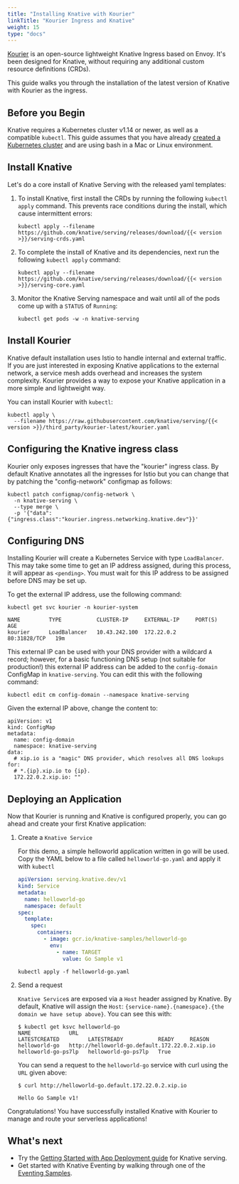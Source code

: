 ```yaml
---
title: "Installing Knative with Kourier"
linkTitle: "Kourier Ingress and Knative"
weight: 15
type: "docs"
---
```


[Kourier](https://github.com/3scale/kourier) is an open-source lightweight Knative Ingress based on Envoy. It's been designed for Knative, without requiring any additional custom resource definitions (CRDs).

This guide walks you through the installation of the latest version of Knative
with Kourier as the ingress.

## Before you Begin

Knative requires a Kubernetes cluster v1.14 or newer, as well as a compatible `kubectl`. This guide assumes that you have already [created a Kubernetes cluster](https://kubernetes.io/docs/setup/) and are using
bash in a Mac or Linux environment.

## Install Knative

Let's do a core install of Knative Serving with the released yaml templates:

1.  To install Knative, first install the CRDs by running the following `kubectl apply`
    command. This prevents race conditions during the install, which cause intermittent errors:

        kubectl apply --filename https://github.com/knative/serving/releases/download/{{< version >}}/serving-crds.yaml

1.  To complete the install of Knative and its dependencies, next run the
    following `kubectl apply` command:

        kubectl apply --filename https://github.com/knative/serving/releases/download/{{< version >}}/serving-core.yaml

1.  Monitor the Knative Serving namespace and wait until all of the pods come up with a
    `STATUS` of `Running`:

    ```
    kubectl get pods -w -n knative-serving
    ```


## Install Kourier

Knative default installation uses Istio to handle internal and external traffic. If you are just interested in exposing Knative applications to the external network, a service mesh adds overhead and increases the system complexity. Kourier provides a way to expose your Knative application in a more simple and lightweight way.

You can install Kourier with `kubectl`:

```
kubectl apply \
  --filename https://raw.githubusercontent.com/knative/serving/{{< version >}}/third_party/kourier-latest/kourier.yaml
```

## Configuring the Knative ingress class

Kourier only exposes ingresses that have the "kourier" ingress class. By default Knative annotates all the ingresses for Istio but you can change that by patching the "config-network" configmap as follows: 

```
kubectl patch configmap/config-network \
  -n knative-serving \
  --type merge \
  -p '{"data":{"ingress.class":"kourier.ingress.networking.knative.dev"}}'
```

## Configuring DNS

Installing Kourier will create a Kubernetes Service with type `LoadBalancer`.
This may take some time to get an IP address assigned, during this process, it
will appear as `<pending>`.  You must wait for this IP address to be assigned
before DNS may be set up.

To get the external IP address, use the following command:

```
kubectl get svc kourier -n kourier-system

NAME         TYPE           CLUSTER-IP     EXTERNAL-IP     PORT(S)        AGE
kourier      LoadBalancer   10.43.242.100  172.22.0.2      80:31828/TCP   19m

```

This external IP can be used with your DNS provider with a wildcard `A` record;
however, for a basic functioning DNS setup (not suitable for production!) this
external IP address can be added to the `config-domain` ConfigMap in
`knative-serving`. You can edit this with the following command:

```
kubectl edit cm config-domain --namespace knative-serving
```

Given the external IP above, change the content to:

```
apiVersion: v1
kind: ConfigMap
metadata:
  name: config-domain
  namespace: knative-serving
data:
  # xip.io is a "magic" DNS provider, which resolves all DNS lookups for:
  # *.{ip}.xip.io to {ip}.
  172.22.0.2.xip.io: ""
```

## Deploying an Application

Now that Kourier is running and Knative is configured properly, you can go ahead and create your first Knative application:

1. Create a `Knative Service`

   For this demo, a simple helloworld application written in go will be used.
   Copy the YAML below to a file called `helloworld-go.yaml` and apply it with
   `kubectl`

   ```yaml
   apiVersion: serving.knative.dev/v1
   kind: Service
   metadata:
     name: helloworld-go
     namespace: default
   spec:
     template:
       spec:
         containers:
           - image: gcr.io/knative-samples/helloworld-go
             env:
               - name: TARGET
                 value: Go Sample v1
   ```

   ```
   kubectl apply -f helloworld-go.yaml
   ```

1. Send a request

   `Knative Service`s are exposed via a `Host` header assigned by Knative. By
   default, Knative will assign the `Host`:
   `{service-name}.{namespace}.{the domain we have setup above}`.  You can see this
   with:

   ```
   $ kubectl get ksvc helloworld-go
   NAME            URL                                                LATESTCREATED         LATESTREADY           READY     REASON
   helloworld-go   http://helloworld-go.default.172.22.0.2.xip.io   helloworld-go-ps7lp   helloworld-go-ps7lp   True
   ```

   You can send a request to the `helloworld-go` service with curl
   using the `URL` given above:

   ```
   $ curl http://helloworld-go.default.172.22.0.2.xip.io

   Hello Go Sample v1!
   ```

Congratulations! You have successfully installed Knative with Kourier to manage and route your serverless applications!

## What's next

- Try the
  [Getting Started with App Deployment guide](../serving/getting-started-knative-app.md)
  for Knative serving.
- Get started with Knative Eventing by walking through one of the
  [Eventing Samples](../eventing/samples/).
